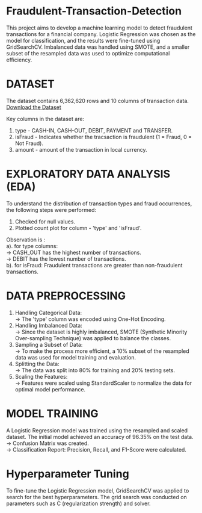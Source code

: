 # Fraudulent-Transaction-Detection

This project aims to develop a machine learning model to detect fraudulent transactions for a financial company. Logistic Regression was chosen as the model for classification, and the results were fine-tuned using GridSearchCV. Imbalanced data was handled using SMOTE, and a smaller subset of the resampled data was used to optimize computational efficiency.

# DATASET

The dataset contains 6,362,620 rows and 10 columns of transaction data.  
[Download the Dataset](https://drive.google.com/file/d/1SiPNbeN3Bj7S4nnz2ov2Fv64Nv5W9dtb/view?usp=sharing)   

Key columns in the dataset are:  
1. type - CASH-IN, CASH-OUT, DEBIT, PAYMENT and TRANSFER.  
2. isFraud - Indicates whether the tracsaction is fraudulent (1 = Fraud, 0 = Not Fraud).  
3. amount - amount of the transaction in local currency.  

# EXPLORATORY DATA ANALYSIS (EDA)

To understand the distribution of transaction types and fraud occurrences, the following steps were performed:  
1. Checked for null values.  
2. Plotted count plot for column - 'type' and 'isFraud'.  
   
Observation is :  
a). for type columns:   
-> CASH_OUT has the highest number of transactions.  
-> DEBIT has the lowest number of transactions.  
b). for isFraud: Fraudulent transactions are greater than non-fraudulent transactions.  

# DATA PREPROCESSING

1. Handling Categorical Data:  
   -> The 'type' column was encoded using One-Hot Encoding.  
2. Handling Imbalanced Data:  
   -> Since the dataset is highly imbalanced, SMOTE (Synthetic Minority Over-sampling     Technique) was applied to balance the classes.  
3. Sampling a Subset of Data:  
   -> To make the process more efficient, a 10% subset of the resampled data was used for model training and evaluation.  
4. Splitting the Data:  
   -> The data was split into 80% for training and 20% testing sets.  
5. Scaling the Features:  
   -> Features were scaled using StandardScaler to normalize the data for optimal model performance.  

# MODEL TRAINING

A Logistic Regression model was trained using the resampled and scaled dataset. The initial model achieved an accuracy of 96.35% on the test data.  
-> Confusion Matrix was created.  
-> Classification Report: Precision, Recall, and F1-Score were calculated.  

# Hyperparameter Tuning

To fine-tune the Logistic Regression model, GridSearchCV was applied to search for the best hyperparameters. The grid search was conducted on parameters such as C (regularization strength) and solver.
